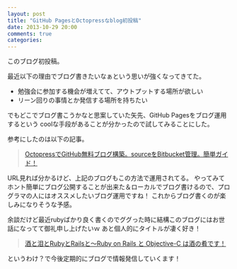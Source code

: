 ```yaml
---
layout: post
title: "GitHub PagesとOctopressなblog初投稿"
date: 2013-10-29 20:00
comments: true
categories: 
---
```

このブログ初投稿。

最近以下の理由でブログ書きたいなぁという思いが強くなってきてた。

* 勉強会に参加する機会が増えてて、アウトプットする場所が欲しい
* リーン回りの事情とか発信する場所を持ちたい

でもどこでブログ書こうかなと思案していた矢先、GitHub Pagesをブログ運用するという
coolな手段があることが分かったので試してみることにした。

参考にしたのは以下の記事。

> [OctopressでGitHub無料ブログ構築。sourceをBitbucket管理。簡単ガイド！](http://morizyun.github.io/blog/octopress-gitpage-minimum-install-guide/)

URL見れば分かるけど、上記のブログもこの方法で運用されてる。
やってみてホント簡単にブログ公開することが出来た＆ローカルでブログ書けるので、プログラマの人にはオススメしたいブログ運用ですね！
これからブログ書くのが楽しみになりそうな予感。

余談だけど最近rubyばかり良く書くのでググった時に結構このブログにはお世話になってて御礼申し上げたいｗ
あと個人的にタイトルが凄く好き！

> [酒と泪とRubyとRailsと～Ruby on Rails と Objective-C は酒の肴です！](http://morizyun.github.io/)

というわけ？で今後定期的にブログで情報発信していくます！
